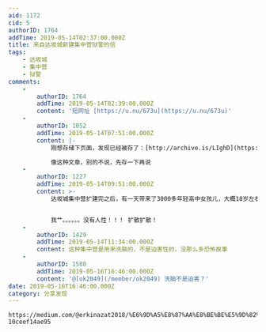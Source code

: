 ```yaml
---
aid: 1172
cid: 5
authorID: 1764
addTime: 2019-05-14T02:37:00.000Z
title: 来自达坂城新建集中营狱警的信
tags:
    - 达坂城
    - 集中营
    - 狱警
comments:
    -
        authorID: 1764
        addTime: 2019-05-14T02:39:00.000Z
        content: '短网址 [https://u.nu/673u](https://u.nu/673u)'
    -
        authorID: 1052
        addTime: 2019-05-14T07:51:00.000Z
        content: |-
            刚想存储下页面，发现已经被存了：[http://archive.is/LIghD](https://archive.fo/LIghD)

            像这种文章，别的不说，先存一下再说
    -
        authorID: 1227
        addTime: 2019-05-14T09:51:00.000Z
        content: >-
            达坂城集中营扩建完之后，有一天带来了3000多年轻高中女孩儿，大概18岁左右，当时站在第一排的女孩儿对我悄悄说：“哥，您对于我身体做什么都愿意，只要能把我从这儿救出去就可以”，当时我无法直视她的眼睛，几乎每天都在我耳边回响着她的这番话。


            我艹。。。。。。没有人性！！！ 扩散扩散！
    -
        authorID: 1429
        addTime: 2019-05-14T11:34:00.000Z
        content: 这种集中营是用来洗脑的，不是迫害性的，没那么多恐怖故事
    -
        authorID: 1580
        addTime: 2019-05-16T16:46:00.000Z
        content: '@[ok2049](/member/ok2049) 洗脑不是迫害？'
date: 2019-05-16T16:46:00.000Z
category: 分享发现
---
```


    https://medium.com/@erkinazat2018/%E6%9D%A5%E8%87%AA%E8%BE%BE%E5%9D%82%E5%9F%8E%E6%96%B0%E5%BB%BA%E9%9B%86%E4%B8%AD%E8%90%A5%E7%8B%B1%E8%AD%A6%E7%9A%84%E4%BF%A1-10ceef14ae95
